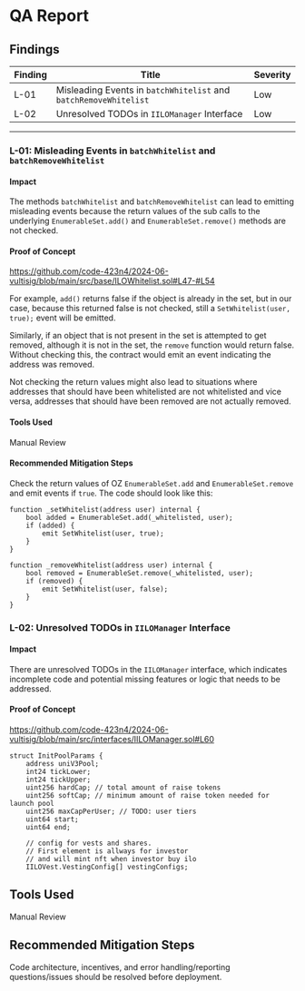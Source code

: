 # QA Report

## Findings

| Finding | Title                                          | Severity |
|---------|------------------------------------------------|----------|
| L-01    | Misleading Events in `batchWhitelist` and `batchRemoveWhitelist` | Low      |
| L-02    | Unresolved TODOs in `IILOManager` Interface    | Low      |

---

### L-01: Misleading Events in `batchWhitelist` and `batchRemoveWhitelist`

#### Impact
The methods `batchWhitelist` and `batchRemoveWhitelist` can lead to emitting misleading events because the return values of the sub calls to the underlying `EnumerableSet.add()` and `EnumerableSet.remove()` methods are not checked.

#### Proof of Concept
https://github.com/code-423n4/2024-06-vultisig/blob/main/src/base/ILOWhitelist.sol#L47-#L54

For example, `add()` returns false if the object is already in the set, but in our case, because this returned false is not checked, still a `SetWhitelist(user, true);` event will be emitted.

Similarly, if an object that is not present in the set is attempted to get removed, although it is not in the set, the `remove` function would return false. Without checking this, the contract would emit an event indicating the address was removed.

Not checking the return values might also lead to situations where addresses that should have been whitelisted are not whitelisted and vice versa, addresses that should have been removed are not actually removed.

#### Tools Used
Manual Review

#### Recommended Mitigation Steps
Check the return values of OZ `EnumerableSet.add` and `EnumerableSet.remove` and emit events if `true`. The code should look like this:

```solidity
function _setWhitelist(address user) internal {
    bool added = EnumerableSet.add(_whitelisted, user);
    if (added) {
        emit SetWhitelist(user, true);
    }
}

function _removeWhitelist(address user) internal {
    bool removed = EnumerableSet.remove(_whitelisted, user);
    if (removed) {
        emit SetWhitelist(user, false);
    }
}
```

### L-02: Unresolved TODOs in `IILOManager` Interface

#### Impact
There are unresolved TODOs in the `IILOManager` interface, which indicates incomplete code and potential missing features or logic that needs to be addressed.

#### Proof of Concept
https://github.com/code-423n4/2024-06-vultisig/blob/main/src/interfaces/IILOManager.sol#L60

```solidity
struct InitPoolParams {
    address uniV3Pool;
    int24 tickLower; 
    int24 tickUpper;
    uint256 hardCap; // total amount of raise tokens
    uint256 softCap; // minimum amount of raise token needed for launch pool
    uint256 maxCapPerUser; // TODO: user tiers
    uint64 start;
    uint64 end;

    // config for vests and shares. 
    // First element is allways for investor 
    // and will mint nft when investor buy ilo
    IILOVest.VestingConfig[] vestingConfigs;
```

## Tools Used
Manual Review

## Recommended Mitigation Steps
Code architecture, incentives, and error handling/reporting questions/issues should be resolved before deployment.


